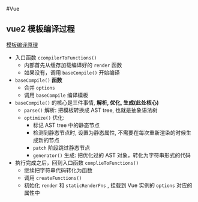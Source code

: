 #Vue
## vue2 模板编译过程
[模板编译原理](https://ustbhuangyi.github.io/vue-analysis/v2/compile/)
-   入口函数 `ccompilerToFunctions()`
    -   内部首先从缓存加载编译好的 `render` 函数
    -   如果没有，调用 `baseCompile()` 开始编译
-   `baseCompile()` **函数**
    -   合并 `options`
    -   调用 `baseCompile` 编译模板
-   `baseCompile()` 的核心是三件事情, **解析, 优化, 生成(此处核心)** 
    -   `parse()` 解析: 把模板转换成 AST tree, 也就是抽象语法树
    -   `optimize()` 优化:
        -   标记 AST tree 中的静态节点
        -   检测到静态节点时, 设置为静态属性, 不需要在每次重新渲染的时候生成新的节点
        -   `patch` 阶段跳过静态节点
        -   `generator()` 生成: 把优化过的 AST 对象，转化为字符串形式的代码
-   执行完成之后，回到入口函数 `complieToFunctions()`
    -   继续把字符串代码转化为函数
    -   调用 `createFunctions()`
    -   初始化 `render` 和 `staticRenderFns` , 挂载到 Vue 实例的 `options` 对应的属性中